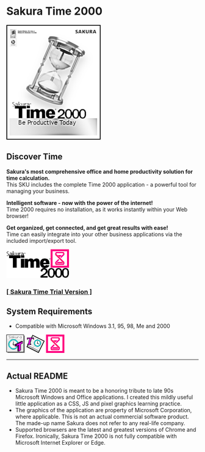 # Sakura Time 2000

![Sakura Time 2000 box art](./boxart-photocopy.png?raw=true "Sakura Time 2000")

## Discover Time

**Sakura's most comprehensive office and home productivity solution for time calculation.**  
This SKU includes the complete Time 2000 application - a powerful tool for managing your business.

**Intelligent software - now with the power of the internet!**  
Time 2000 requires no installation, as it works instantly within your Web browser!

**Get organized, get connected, and get great results with ease!**  
Time can easily integrate into your other business applications via the included import/export tool.

![Sakura Time 2000 full logo](./full.png?raw=true "Sakura Time 2000")

### [**[ Sakura Time Trial Version ]**](https://tatuarvela.github.io/Sakura-Time-2000/)

## System Requirements

* Compatible with Microsoft Windows 3.1, 95, 98, Me and 2000

![Sakura Time 2000 full logo](./48-3.png?raw=true "Sakura Time 2000") ![Sakura Time 2000 full logo](./48-97.png?raw=true "Sakura Time 2000") ![Sakura Time 2000 full logo](./48.png?raw=true "Sakura Time 2000")

---

## Actual README

* Sakura Time 2000 is meant to be a honoring tribute to late 90s Microsoft Windows and Office applications. I created this mildly useful little application as a CSS, JS and pixel graphics learning practice.
* The graphics of the application are property of Microsoft Corporation, where applicable. This is not an actual commercial software product. The made-up name Sakura does not refer to any real-life company.
* Supported browsers are the latest and greatest versions of Chrome and Firefox. Ironically, Sakura Time 2000 is not fully compatible with Microsoft Internet Explorer or Edge.
